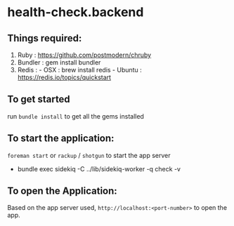 # health-check.backend

## Things required:
1. Ruby : https://github.com/postmodern/chruby
2. Bundler : gem install bundler
3. Redis : 
         - OSX : brew install redis
         - Ubuntu : https://redis.io/topics/quickstart
         

## To get started

run `bundle install` to get all the gems installed 

## To start the application:

`foreman start` 
or
`rackup` / `shotgun` to start the app server
- bundle exec sidekiq -C ../lib/sidekiq-worker -q check -v

## To open the Application:

Based on the app server used, `http://localhost:<port-number>` to open the app.
